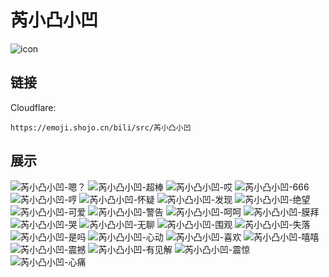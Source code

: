 # 芮小凸小凹
![icon](https://emoji.shojo.cn/bili/src/芮小凸小凹/icon.png)
## 链接
Cloudflare:
```
https://emoji.shojo.cn/bili/src/芮小凸小凹
```
## 展示
![芮小凸小凹-嗯？](https://emoji.shojo.cn/bili/src/芮小凸小凹/芮小凸小凹-嗯？.png)
![芮小凸小凹-超棒](https://emoji.shojo.cn/bili/src/芮小凸小凹/芮小凸小凹-超棒.png)
![芮小凸小凹-哎](https://emoji.shojo.cn/bili/src/芮小凸小凹/芮小凸小凹-哎.png)
![芮小凸小凹-666](https://emoji.shojo.cn/bili/src/芮小凸小凹/芮小凸小凹-666.png)
![芮小凸小凹-哼](https://emoji.shojo.cn/bili/src/芮小凸小凹/芮小凸小凹-哼.png)
![芮小凸小凹-怀疑](https://emoji.shojo.cn/bili/src/芮小凸小凹/芮小凸小凹-怀疑.png)
![芮小凸小凹-发现](https://emoji.shojo.cn/bili/src/芮小凸小凹/芮小凸小凹-发现.png)
![芮小凸小凹-绝望](https://emoji.shojo.cn/bili/src/芮小凸小凹/芮小凸小凹-绝望.png)
![芮小凸小凹-可爱](https://emoji.shojo.cn/bili/src/芮小凸小凹/芮小凸小凹-可爱.png)
![芮小凸小凹-警告](https://emoji.shojo.cn/bili/src/芮小凸小凹/芮小凸小凹-警告.png)
![芮小凸小凹-呵呵](https://emoji.shojo.cn/bili/src/芮小凸小凹/芮小凸小凹-呵呵.png)
![芮小凸小凹-膜拜](https://emoji.shojo.cn/bili/src/芮小凸小凹/芮小凸小凹-膜拜.png)
![芮小凸小凹-哭](https://emoji.shojo.cn/bili/src/芮小凸小凹/芮小凸小凹-哭.png)
![芮小凸小凹-无聊](https://emoji.shojo.cn/bili/src/芮小凸小凹/芮小凸小凹-无聊.png)
![芮小凸小凹-围观](https://emoji.shojo.cn/bili/src/芮小凸小凹/芮小凸小凹-围观.png)
![芮小凸小凹-失落](https://emoji.shojo.cn/bili/src/芮小凸小凹/芮小凸小凹-失落.png)
![芮小凸小凹-是吗](https://emoji.shojo.cn/bili/src/芮小凸小凹/芮小凸小凹-是吗.png)
![芮小凸小凹-心动](https://emoji.shojo.cn/bili/src/芮小凸小凹/芮小凸小凹-心动.png)
![芮小凸小凹-喜欢](https://emoji.shojo.cn/bili/src/芮小凸小凹/芮小凸小凹-喜欢.png)
![芮小凸小凹-嘻嘻](https://emoji.shojo.cn/bili/src/芮小凸小凹/芮小凸小凹-嘻嘻.png)
![芮小凸小凹-震撼](https://emoji.shojo.cn/bili/src/芮小凸小凹/芮小凸小凹-震撼.png)
![芮小凸小凹-有见解](https://emoji.shojo.cn/bili/src/芮小凸小凹/芮小凸小凹-有见解.png)
![芮小凸小凹-震惊](https://emoji.shojo.cn/bili/src/芮小凸小凹/芮小凸小凹-震惊.png)
![芮小凸小凹-心痛](https://emoji.shojo.cn/bili/src/芮小凸小凹/芮小凸小凹-心痛.png)
